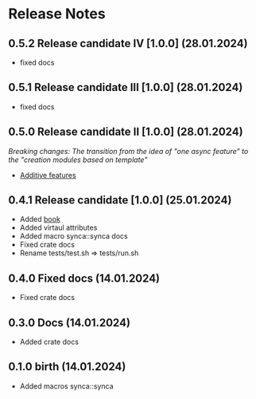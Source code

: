 # Release Notes

## 0.5.2 Release candidate IV [1.0.0] (28.01.2024)

- fixed docs

## 0.5.1 Release candidate III [1.0.0] (28.01.2024)

- fixed docs

## 0.5.0 Release candidate II [1.0.0] (28.01.2024)

*Breaking changes: The transition from the idea of "one async feature" 
to the "creation modules based on template"*

- [Additive features](https://github.com/sgr-team/rs_synca/issues/3)

## 0.4.1 Release candidate [1.0.0] (25.01.2024)

- Added [book](https://synca.sgr-team.dev)
- Added virtaul attributes
- Added macro synca::synca docs
- Fixed crate docs
- Rename tests/test.sh => tests/run.sh

## 0.4.0 Fixed docs (14.01.2024)

- Fixed crate docs

## 0.3.0 Docs (14.01.2024)

- Added crate docs

## 0.1.0 birth (14.01.2024)

- Added macros synca::synca